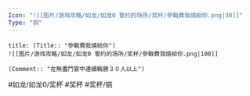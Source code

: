 ```yaml
---
Icon: "![[图片/游戏攻略/如龙/如龙0 誓约的场所/奖杯/參戰費我燒給你.png|30]]"
Type: "铜"
---
```

```ad-common-bronze-trophy
title: (Title:: "參戰費我燒給你")
![[图片/游戏攻略/如龙/如龙0 誓约的场所/奖杯/參戰費我燒給你.png|100]]

(Comment:: "在無盡鬥宴中連續戰勝３０人以上")
```

#如龙/如龙0/奖杯 #奖杯 #奖杯/铜
